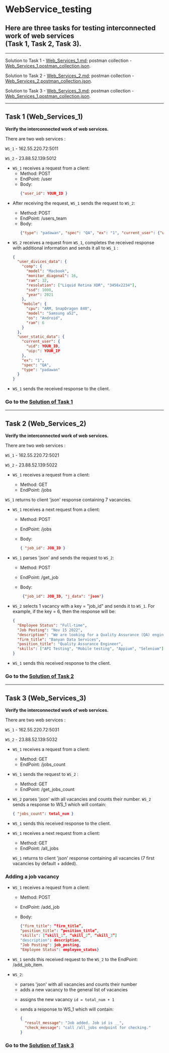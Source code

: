 # WebService_testing

## Here are three tasks for testing interconnected work of web services <br>(Task 1, Task 2, Task 3).

---

Solution to Task 1 - [Web_Services_1.md](https://github.com/dolcezza-ua/WebService_testing/blob/main/Web_Services_1.md); postman collection - [Web_Services_1.postman_collection.json](https://github.com/dolcezza-ua/WebService_testing/blob/main/Web_Services_1.postman_collection.json).

Solution to Task 2 - [Web_Services_2.md](https://github.com/dolcezza-ua/WebService_testing/blob/main/Web_Services_2.md); postman collection - [Web_Services_2.postman_collection.json](https://github.com/dolcezza-ua/WebService_testing/blob/main/Web_Services_2.postman_collection.json).

Solution to Task 3 - [Web_Services_3.md](https://github.com/dolcezza-ua/WebService_testing/blob/main/Web_Services_3.md); postman collection - [Web_Services_1.postman_collection.json](https://github.com/dolcezza-ua/WebService_testing/blob/main/Web_Services_3.postman_collection.json).

---

## Task 1 (Web_Services_1)

**Verify the interconnected work of web services.**

There are two web services :

`WS_1` - 162.55.220.72:5011

`WS_2` - 23.88.52.139:5012

- `WS_1` receives a request from a client:
  - Method: POST
  - EndPoint: /user
  - Body:
    ```json
    {"user_id": YOUR_ID }
    ```

* After receiving the request, `WS_1` sends the request to `WS_2`:

  - Method: POST

  * EndPoint: /users_team

  - Body:
    ```json
    {"type": "padawan", "spec": "QA", "ex": "1", "current_user": {"uid": YOUR_ID, "uip:": YOUR_IP}}
    ```

* `WS_2` receives a request from `WS_1`, completes the received response with additional information and sends it all to `WS_1` :
  ```json
  {
    "user_divices_data": {
      "comp": {
        "model": "Macbook",
        "monitor_diagonal": 16,
        "ram": 32,
        "resolution": ["Liquid Retina XDR", "3456x2234"],
        "ssd": 1000,
        "year": 2021
      },
      "mobile": {
        "cpu": "ARM, SnapDragon 840",
        "model": "Samsung a52",
        "os": "Android",
        "ram": 6
      }
    },
    "user_static_data": {
      "current_user": {
        "uid": YOUR_ID,
        "uip:": YOUR_IP
      },
      "ex": "1",
      "spec": "QA",
      "type": "padawan"
    }
  }
  ```
* `WS_1` sends the received response to the client.

### Go to the [Solution of Task 1](https://github.com/dolcezza-ua/WebService_testing/blob/main/Web_Services_1.md)

---

## Task 2 (Web_Services_2)

**Verify the interconnected work of web services.**

There are two web services :

`WS_1` - 162.55.220.72:5021

`WS_2` - 23.88.52.139:5022

- `WS_1` receives a request from a client:

  - Method: GET
  - EndPoint: /jobs

`WS_1` returns to client 'json' response containing 7 vacancies.

- `WS_1` receives a next request from a client:

  - Method: POST
  - EndPoint: /jobs
  - Body:

    ```json
    { "job_id": JOB_ID }
    ```

- `WS_1` parses 'json' and sends the request to `WS_2`:

  - Method: POST
  - EndPoint: /get_job
  - Body:

    ```json
     {"job_id": JOB_ID, "j_data": 'json'}
    ```

- `WS_2` selects 1 vacancy with a key = "job_id" and sends it to `WS_1`. For example, if the key = 6, then the response will be:

  ```json
  {
    "Employee Status": "Full-time",
    "Job Posting": "Nov 15 2022",
    "description": "We are looking for a Quality Assurance (QA) engineer to develop and execute exploratory and automated tests to ensure product quality. QA engineer responsibilities include designing and implementing tests, debugging and defining corrective actions. You will also review system requirements and track quality assurance metrics.",
    "firm_title": "Banyan Data Services",
    "position_title": "Quality Assurance Engineer",
    "skills": ["API Testing", "Mobile testing", "Appium", "Selenium"]
  }
  ```

- `WS_1` sends this received response to the client.

### Go to the [Solution of Task 2](https://github.com/dolcezza-ua/WebService_testing/blob/main/Web_Services_2.md)

---

## Task 3 (Web_Services_3)

**Verify the interconnected work of web services.**

There are two web services :

`WS_1` - 162.55.220.72:5031

`WS_2` - 23.88.52.139:5032

- `WS_1` receives a request from a client:

  - Method: GET
  - EndPoint: /jobs_count

* `WS_1` sends the request to `WS_2` :

  - Method: GET
  - EndPoint: /get_jobs_count

* `WS_2` parses 'json' with all vacancies and counts their number. `WS_2` sends a response to WS_1 which will contain:

  ```json
  { "jobs_count": total_num }
  ```

- `WS_1` sends this received response to the client.

- `WS_1` receives a next request from a client:

  - Method: GET
  - EndPoint: /all_jobs

  `WS_1` returns to client 'json' response containing all vacancies (7 first vacancies by default + added).

### Adding a job vacancy

- `WS_1` receives a request from a client:

  - Method: POST
  - EndPoint: /add_job
  - Body:

    ```json
    {"firm_title": “firm_title”,
    "position_title": “position_title”,
    "skills": [“skill_1”, “skill_2”, “skill_3”]
    "description": description,
    "Job Posting": job_posting,
    "Employee Status": employee_status}
    ```

- `WS_1` sends this received request to the `WS_2` to the EndPoint: /add_job_item.

* `WS_2`:

  - parses 'json' with all vacancies and counts their number
  - adds a new vacancy to the general list of vacancies

  * assigns the new vacancy `id = total_num + 1`
  * sends a response to WS_1 which will contain:

    ```json
    {
      "result_message": "Job added. Job id is __",
      "check_message": "call /all_jobs endpoint for checking."
    }
    ```

### Go to the [Solution of Task 3](https://github.com/dolcezza-ua/WebService_testing/blob/main/Web_Services_3.md)
